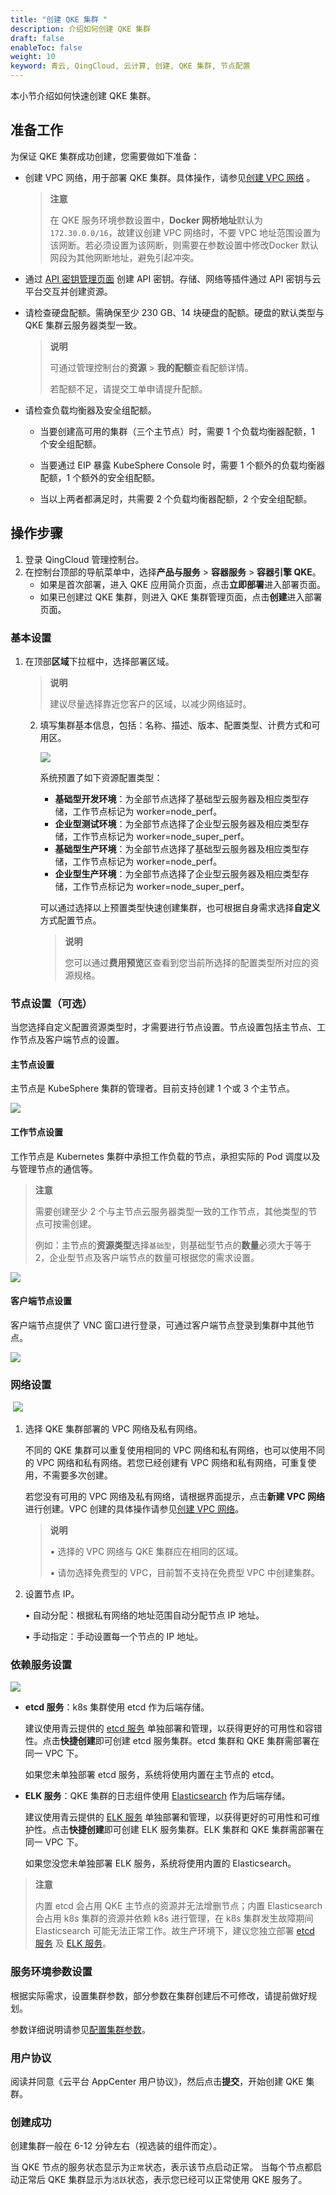 ```yaml
---
title: "创建 QKE 集群 "
description: 介绍如何创建 QKE 集群
draft: false
enableToc: false
weight: 10
keyword: 青云, QingCloud, 云计算, 创建, QKE 集群, 节点配置
---
```


本小节介绍如何快速创建 QKE 集群。

## 准备工作

为保证 QKE 集群成功创建，您需要做如下准备：

- 创建 VPC 网络，用于部署 QKE 集群。具体操作，请参见[创建 VPC 网络](/network/vpc/manual/vpcnet/10_create_vpc/) 。

  > **注意**
  >
  > 在 QKE 服务环境参数设置中，**Docker 网桥地址**默认为`172.30.0.0/16`，故建议创建 VPC 网络时，不要 VPC 地址范围设置为该网断。若必须设置为该网断，则需要在参数设置中修改Docker 默认网段为其他网断地址，避免引起冲突。 

- 通过 [API 密钥管理页面](https://console.qingcloud.com/access_keys/) 创建 API 密钥。存储、网络等插件通过 API 密钥与云平台交互并创建资源。

- 请检查硬盘配额。需确保至少 230 GB、14 块硬盘的配额。硬盘的默认类型与 QKE 集群云服务器类型一致。

  >**说明**
  >
  >可通过管理控制台的**资源** > **我的配额**查看配额详情。
  >
  >若配额不足，请提交工单申请提升配额。

- 请检查负载均衡器及安全组配额。

  - 当要创建高可用的集群（三个主节点）时，需要 1 个负载均衡器配额，1 个安全组配额。

  - 当要通过 EIP 暴露 KubeSphere Console 时，需要 1 个额外的负载均衡器配额，1 个额外的安全组配额。
  - 当以上两者都满足时，共需要 2 个负载均衡器配额，2 个安全组配额。

## 操作步骤

1. 登录 QingCloud 管理控制台。
2. 在控制台顶部的导航菜单中，选择**产品与服务** > **容器服务** > **容器引擎 QKE**。
   - 如果是首次部署，进入 QKE 应用简介页面，点击**立即部署**进入部署页面。
   - 如果已创建过 QKE 集群，则进入 QKE 集群管理页面，点击**创建**进入部署页面。

### 基本设置

1. 在顶部**区域**下拉框中，选择部署区域。

   > **说明**
   >
   > 建议尽量选择靠近您客户的区域，以减少网络延时。

   2. 填写集群基本信息，包括：名称、描述、版本、配置类型、计费方式和可用区。

      ![](../../_images/create-basic-settings.png)

      系统预置了如下资源配置类型：

      - **基础型开发环境**：为全部节点选择了基础型云服务器及相应类型存储，工作节点标记为 worker=node_perf。
      - **企业型测试环境**：为全部节点选择了企业型云服务器及相应类型存储，工作节点标记为 worker=node_super_perf。
      - **基础型生产环境**：为全部节点选择了基础型云服务器及相应类型存储，工作节点标记为 worker=node_perf。
      - **企业型生产环境**：为全部节点选择了企业型云服务器及相应类型存储，工作节点标记为 worker=node_super_perf。

      可以通过选择以上预置类型快速创建集群，也可根据自身需求选择**自定义**方式配置节点。

      > **说明**
      >
      > 您可以通过**费用预览**区查看到您当前所选择的配置类型所对应的资源规格。

### 节点设置（可选）

当您选择自定义配置资源类型时，才需要进行节点设置。节点设置包括主节点、工作节点及客户端节点的设置。

#### **主节点设置**

主节点是 KubeSphere 集群的管理者。目前支持创建 1 个或 3 个主节点。

![](../../_images/create-master-settings.png)

#### 工作节点设置

工作节点是 Kubernetes 集群中承担工作负载的节点，承担实际的 Pod 调度以及与管理节点的通信等。

> **注意**
>
> 需要创建至少 2 个与主节点云服务器类型一致的工作节点，其他类型的节点可按需创建。
>
> 例如：主节点的**资源类型**选择`基础型`，则基础型节点的**数量**必须大于等于2，企业型节点及客户端节点的数量可根据您的需求设置。

![](../../_images/create-worker-settings.png)

#### **客户端节点设置**

客户端节点提供了 VNC 窗口进行登录，可通过客户端节点登录到集群中其他节点。

![](../../_images/create-client-settings.png)

### 网络设置

​	![](../../_images/create-network-settings.png)

1. 选择 QKE 集群部署的 VPC 网络及私有网络。

   不同的 QKE 集群可以重复使用相同的 VPC 网络和私有网络，也可以使用不同的 VPC 网络和私有网络。若您已经创建有 VPC 网络和私有网络，可重复使用，不需要多次创建。

   若您没有可用的 VPC 网络及私有网络，请根据界面提示，点击**新建 VPC 网络**进行创建。VPC 创建的具体操作请参见[创建 VPC 网络](/network/vpc/manual/vpcnet/10_create_vpc/)。

   > **说明**
   >
   > ▪︎ 选择的 VPC 网络与 QKE 集群应在相同的区域。
   >
   > ▪︎ 请勿选择免费型的 VPC，目前暂不支持在免费型 VPC 中创建集群。

2. 设置节点 IP。

   ▪︎ 自动分配：根据私有网络的地址范围自动分配节点 IP 地址。

   ▪︎ 手动指定：手动设置每一个节点的 IP 地址。

### 依赖服务设置

![](../../_images/create-external-service.png)

- **etcd 服务**：k8s 集群使用 etcd 作为后端存储。

  建议使用青云提供的 [etcd 服务](/middware/etcd/) 单独部署和管理，以获得更好的可用性和容错性。点击**快捷创建**即可创建 etcd 服务集群。etcd 集群和 QKE 集群需部署在同一 VPC 下。

  如果您未单独部署 etcd 服务，系统将使用内置在主节点的 etcd。

- **ELK 服务**：QKE 集群的日志组件使用 [Elasticsearch](https://github.com/elastic/elasticsearch) 作为后端存储。

  建议使用青云提供的 [ELK 服务](https://console.qingcloud.com/apps/app-p6au3oyq) 单独部署和管理，以获得更好的可用性和可维护性。点击**快捷创建**即可创建 ELK 服务集群。ELK 集群和 QKE 集群需部署在同一 VPC 下。

  如果您没您未单独部署 ELK 服务，系统将使用内置的 Elasticsearch。

> **注意**
>
> 内置 etcd 会占用 QKE 主节点的资源并无法增删节点；内置 Elasticsearch 会占用 k8s 集群的资源并依赖 k8s 进行管理，在 k8s 集群发生故障期间 Elasticsearch 可能无法正常工作。故生产环境下，建议您独立部署 [etcd 服务](/middware/etcd/) 及  [ELK 服务](/bigdata/elk/)。



### 服务环境参数设置

根据实际需求，设置集群参数，部分参数在集群创建后不可修改，请提前做好规划。

参数详细说明请参见[配置集群参数](../../manual/qke/paras_cfg/#参数说明)。

### 用户协议

阅读并同意《云平台 AppCenter 用户协议》，然后点击**提交**，开始创建 QKE 集群。

### 创建成功

创建集群一般在 6-12 分钟左右（视选装的组件而定）。

当 QKE 节点的服务状态显示为`正常`状态，表示该节点启动正常。 当每个节点都启动正常后 QKE 集群显示为`活跃`状态，表示您已经可以正常使用 QKE 服务了。


